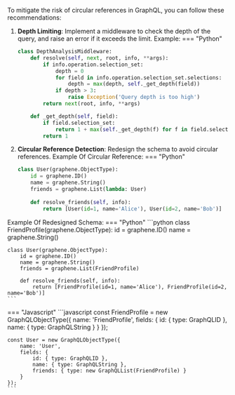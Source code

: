 To mitigate the risk of circular references in GraphQL, you can follow these recommendations:
1. **Depth Limiting**:
Implement a middleware to check the depth of the query, and raise an error if it exceeds the limit.
Example:
=== "Python"
    ```python
    class DepthAnalysisMiddleware:
        def resolve(self, next, root, info, **args):
            if info.operation.selection_set:
                depth = 0
                for field in info.operation.selection_set.selections:
                    depth = max(depth, self._get_depth(field))
                if depth > 3:
                    raise Exception('Query depth is too high')
            return next(root, info, **args)
    
        def _get_depth(self, field):
            if field.selection_set:
                return 1 + max(self._get_depth(f) for f in field.selection_set.selections)
            return 1
    ```

2. **Circular Reference Detection**:
Redesign the schema to avoid circular references.
Example Of Circular Reference:
=== "Python"
    ```python
    class User(graphene.ObjectType):
        id = graphene.ID()
        name = graphene.String()
        friends = graphene.List(lambda: User)
        
        def resolve_friends(self, info):
            return [User(id=1, name='Alice'), User(id=2, name='Bob')]
    ```

Example Of Redesigned Schema:
=== "Python"
    ```python
    class FriendProfile(graphene.ObjectType):
        id = graphene.ID()
        name = graphene.String()
    
    class User(graphene.ObjectType):
        id = graphene.ID()
        name = graphene.String()
        friends = graphene.List(FriendProfile)
        
        def resolve_friends(self, info):
            return [FriendProfile(id=1, name='Alice'), FriendProfile(id=2, name='Bob')]
    ```

=== "Javascript"
    ```javascript
    const FriendProfile = new GraphQLObjectType({
        name: 'FriendProfile',
        fields: {
            id: { type: GraphQLID },
            name: { type: GraphQLString }
        }
    });
    
    const User = new GraphQLObjectType({
        name: 'User',
        fields: {
            id: { type: GraphQLID },
            name: { type: GraphQLString },
            friends: { type: new GraphQLList(FriendProfile) }
        }
    });
    ```